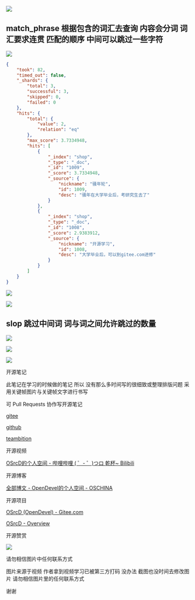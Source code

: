 

![](https://tcs.teambition.net/storage/3121d8f707f6b32f4c045b007b371b777c56?Signature=eyJhbGciOiJIUzI1NiIsInR5cCI6IkpXVCJ9.eyJBcHBJRCI6IjU5Mzc3MGZmODM5NjMyMDAyZTAzNThmMSIsIl9hcHBJZCI6IjU5Mzc3MGZmODM5NjMyMDAyZTAzNThmMSIsIl9vcmdhbml6YXRpb25JZCI6IiIsImV4cCI6MTYxMDcwMjUxNywiaWF0IjoxNjEwMDk3NzE3LCJyZXNvdXJjZSI6Ii9zdG9yYWdlLzMxMjFkOGY3MDdmNmIzMmY0YzA0NWIwMDdiMzcxYjc3N2M1NiJ9.4hcILPnJAX5X0SGdJdSw1_91XyyL7l87AUvZYpkl1Lg&download=2020-09-17%20174849.png "")

## match_phrase 根据包含的词汇去查询 内容会分词  词汇要求连贯 匹配的顺序 中间可以跳过一些字符

![](https://tcs.teambition.net/storage/31217ebc40e9846440a45dd8c6b66fb2ff78?Signature=eyJhbGciOiJIUzI1NiIsInR5cCI6IkpXVCJ9.eyJBcHBJRCI6IjU5Mzc3MGZmODM5NjMyMDAyZTAzNThmMSIsIl9hcHBJZCI6IjU5Mzc3MGZmODM5NjMyMDAyZTAzNThmMSIsIl9vcmdhbml6YXRpb25JZCI6IiIsImV4cCI6MTYxMDcwMjUxNywiaWF0IjoxNjEwMDk3NzE3LCJyZXNvdXJjZSI6Ii9zdG9yYWdlLzMxMjE3ZWJjNDBlOTg0NjQ0MGE0NWRkOGM2YjY2ZmIyZmY3OCJ9.lAHkdIYIw12Z-FUcXr2tDBia1OS_tZYObW1zrMbe6BY&download=image.png "")

```json
{
    "took": 82,
    "timed_out": false,
    "_shards": {
        "total": 3,
        "successful": 3,
        "skipped": 0,
        "failed": 0
    },
    "hits": {
        "total": {
            "value": 2,
            "relation": "eq"
        },
        "max_score": 3.7334948,
        "hits": [
            {
                "_index": "shop",
                "_type": "_doc",
                "_id": "1009",
                "_score": 3.7334948,
                "_source": {
                    "nickname": "骚年轮",
                    "id": 1009,
                    "desc": "骚年在大学毕业后，考研究生去了"
                }
            },
            {
                "_index": "shop",
                "_type": "_doc",
                "_id": "1008",
                "_score": 2.9383912,
                "_source": {
                    "nickname": "开源学习",
                    "id": 1008,
                    "desc": "大学毕业后，可以到gitee.com进修"
                }
            }
        ]
    }
}

```

![](https://tcs.teambition.net/storage/3121b66231eef96ee5b3255d1fdd96e92999?Signature=eyJhbGciOiJIUzI1NiIsInR5cCI6IkpXVCJ9.eyJBcHBJRCI6IjU5Mzc3MGZmODM5NjMyMDAyZTAzNThmMSIsIl9hcHBJZCI6IjU5Mzc3MGZmODM5NjMyMDAyZTAzNThmMSIsIl9vcmdhbml6YXRpb25JZCI6IiIsImV4cCI6MTYxMDcwMjUxNywiaWF0IjoxNjEwMDk3NzE3LCJyZXNvdXJjZSI6Ii9zdG9yYWdlLzMxMjFiNjYyMzFlZWY5NmVlNWIzMjU1ZDFmZGQ5NmU5Mjk5OSJ9.R-JbTaL3xcP8ZXoXHSkBAZBfnK_LBgc3IXEkkLIJ0gQ&download=image.png "")

![](https://tcs.teambition.net/storage/3121e60440a1dd8f07c4b4868badd8e96615?Signature=eyJhbGciOiJIUzI1NiIsInR5cCI6IkpXVCJ9.eyJBcHBJRCI6IjU5Mzc3MGZmODM5NjMyMDAyZTAzNThmMSIsIl9hcHBJZCI6IjU5Mzc3MGZmODM5NjMyMDAyZTAzNThmMSIsIl9vcmdhbml6YXRpb25JZCI6IiIsImV4cCI6MTYxMDcwMjUxNywiaWF0IjoxNjEwMDk3NzE3LCJyZXNvdXJjZSI6Ii9zdG9yYWdlLzMxMjFlNjA0NDBhMWRkOGYwN2M0YjQ4NjhiYWRkOGU5NjYxNSJ9.Eq-XTN9J_QoMNFxckx-X-ZxbZJ026Lk9UE10IXm7iT8&download=image.png "")

## slop 跳过中间词 词与词之间允许跳过的数量

![](https://tcs.teambition.net/storage/3121248b3403f458e1dc6d9696c73eea4541?Signature=eyJhbGciOiJIUzI1NiIsInR5cCI6IkpXVCJ9.eyJBcHBJRCI6IjU5Mzc3MGZmODM5NjMyMDAyZTAzNThmMSIsIl9hcHBJZCI6IjU5Mzc3MGZmODM5NjMyMDAyZTAzNThmMSIsIl9vcmdhbml6YXRpb25JZCI6IiIsImV4cCI6MTYxMDcwMjUxNywiaWF0IjoxNjEwMDk3NzE3LCJyZXNvdXJjZSI6Ii9zdG9yYWdlLzMxMjEyNDhiMzQwM2Y0NThlMWRjNmQ5Njk2YzczZWVhNDU0MSJ9.EvnyGa6BSZa41RVSRfCYEG5ypGDEw7admhdZ-sWTWlc&download=image.png "")

![](https://tcs.teambition.net/storage/312122efd34f450ed56561f87ed041682960?Signature=eyJhbGciOiJIUzI1NiIsInR5cCI6IkpXVCJ9.eyJBcHBJRCI6IjU5Mzc3MGZmODM5NjMyMDAyZTAzNThmMSIsIl9hcHBJZCI6IjU5Mzc3MGZmODM5NjMyMDAyZTAzNThmMSIsIl9vcmdhbml6YXRpb25JZCI6IiIsImV4cCI6MTYxMDcwMjUxNywiaWF0IjoxNjEwMDk3NzE3LCJyZXNvdXJjZSI6Ii9zdG9yYWdlLzMxMjEyMmVmZDM0ZjQ1MGVkNTY1NjFmODdlZDA0MTY4Mjk2MCJ9.oUcu1g4xLNbNR0z0XKbcJvccUkVRnCPJQpowKQfh4mY&download=image.png "")

![](https://tcs.teambition.net/storage/3121230abe54971cbd69828a1c735661eec1?Signature=eyJhbGciOiJIUzI1NiIsInR5cCI6IkpXVCJ9.eyJBcHBJRCI6IjU5Mzc3MGZmODM5NjMyMDAyZTAzNThmMSIsIl9hcHBJZCI6IjU5Mzc3MGZmODM5NjMyMDAyZTAzNThmMSIsIl9vcmdhbml6YXRpb25JZCI6IiIsImV4cCI6MTYxMDcwMjUxNywiaWF0IjoxNjEwMDk3NzE3LCJyZXNvdXJjZSI6Ii9zdG9yYWdlLzMxMjEyMzBhYmU1NDk3MWNiZDY5ODI4YTFjNzM1NjYxZWVjMSJ9._mA8-K-5IH1zI_zKwnxGO4GKL6mAutd04kNC3DHw4zc&download=image.png "")









开源笔记

此笔记在学习的时候做的笔记 所以 没有那么多时间写的很细致或整理排版问题 采用关键帧图片与关键帧文字进行书写 

可 Pull Requests 协作写开源笔记

[gitee](https://gitee.com/opendevel/java-for-linux)

[github](https://github.com/OSrcD/java-for-linux)

[teambition](https://www.teambition.com/project/5ff1a6330b58d3e798744991?from=invite)

开源视频

[OSrcD的个人空间 - 哔哩哔哩 ( ゜- ゜)つロ 乾杯~ Bilibili](https://space.bilibili.com/77266754)

开源博客

[全部博文 - OpenDevel的个人空间 - OSCHINA](https://my.oschina.net/u/4675154?tab=newest&catalogId=0)

开源项目

[OSrcD (OpenDevel) - Gitee.com](https://gitee.com/OpenDevel)

[OSrcD - Overview](https://github.com/OSrcD)

开源赞赏

![](https://tcs.teambition.net/storage/3121aed56e96d914e1046f3b498b493ce232?Signature=eyJhbGciOiJIUzI1NiIsInR5cCI6IkpXVCJ9.eyJBcHBJRCI6IjU5Mzc3MGZmODM5NjMyMDAyZTAzNThmMSIsIl9hcHBJZCI6IjU5Mzc3MGZmODM5NjMyMDAyZTAzNThmMSIsIl9vcmdhbml6YXRpb25JZCI6IiIsImV4cCI6MTYxMDcwMjUxNywiaWF0IjoxNjEwMDk3NzE3LCJyZXNvdXJjZSI6Ii9zdG9yYWdlLzMxMjFhZWQ1NmU5NmQ5MTRlMTA0NmYzYjQ5OGI0OTNjZTIzMiJ9.DS72U9RhL8t9Yc8m6eX6w1YGeVsfKXWVVY47etihEu0&download=image.png "")

请勿相信图片中任何联系方式

图片来源于视频 作者拿到视频学习已被第三方打码 没办法 截图也没时间去修改图片 请勿相信图片里的任何联系方式

谢谢

